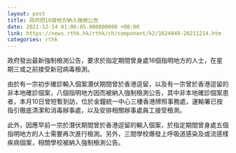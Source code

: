 ```yaml
---
layout: post
title: 政府把16個地方納入強檢公告
date: 2021-12-14 01:06:05.000000000 +08:00
link: https://news.rthk.hk/rthk/ch/component/k2/1624049-20211214.htm
categories: rthk
---
```


政府發出最新強制檢測公告，要求於指定期間曾身處16個指明地方的人士，在星期三或之前接受新冠病毒檢測。

由於有一宗初步確診輸入個案潛伏期間曾於香港逗留，以及有一宗曾於香港逗留的非本地確診個案，八個指明地方因而被納入強制檢測公告，其中非本地確診個案患者，本月10日曾短暫到訪，位於金鐘統一中心三樓香港牌照事務處，運輸署已按指引徹底清潔和消毒辦事處，以及安排相關辦事處員工接受檢測。

此外，因應早前一宗於潛伏期間曾於香港逗留的輸入個案，於指定期間曾身處五個指明地方的人士需要再次進行檢測。另外，三間學校爆發上呼吸道感染及或流感樣疾病個案，相關學校被納入強制檢測公告。
